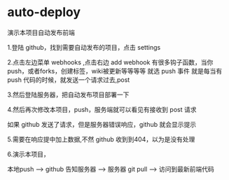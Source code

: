# auto-deploy

演示本项目自动发布前端

1.登陆 github，找到需要自动发布的项目，点击 settings

2.点击左边菜单 webhooks ,点击右边 add webhook
有很多钩子函数，当你push，或者forks，创建标签，wiki被更新等等等等
就选 push 事件
就是每当有 push 代码的时候，就发送一个请求过去,post

3.然后登陆服务器，把自动发布项目部署一下

4.然后再次修改本项目，push，服务端就可以看见有接收到 post 请求

如果 github 发送了请求，但是服务器错误响应，github 就会显示提示


5.需要在响应提中加上数据,不然 github 收到到404，以为是没有处理


6.演示本项目，

本地push --> 
github 告知服务器 --> 
服务器 git pull --> 
访问到最新前端代码